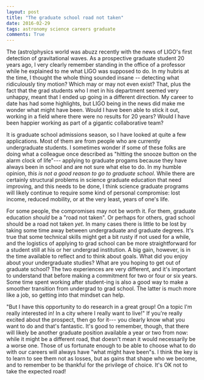 ```yaml
---
layout: post
title: "The graduate school road not taken"
date: 2016-02-29
tags: astronomy science careers graduate
comments: True
---
```


The (astro)physics world was abuzz recently with the news of LIGO's first detection of gravitational waves. 
As a prospective graduate student 20 years ago, I very clearly remember standing in the office of a professor
while he explained to me what LIGO was supposed to do. In my hubris at the time, I thought the whole thing sounded insane -- 
detecting what ridiculously tiny motion? Which may or may not even exist?
That, plus the fact that the grad students who I met in his department seemed very unhappy, 
meant that I ended up going in a different direction. My career to date has had some highlights,
but LIGO being in the news did make me wonder what might have been. Would I have been
able to stick it out, working in a field where there were no results for 20 years? Would I have
been happier working as part of a gigantic collaborative team? 

It is graduate school admissions season, so I have looked at quite a few applications. Most of them are from
people who are currently undergraduate students. I sometimes wonder if some of these folks are
doing what a colleague once described as "hitting the snooze button on the alarm clock of life"---
applying to graduate progams because they have always been in school and are not sure what else to do.
In my humble opinion, *this is not a good reason to go to graduate school*. While there are certainly
structural problems in science graduate education that need improving, and this needs to be done, I think science graduate
programs will likely continue to require some kind of personal compromise: lost income, reduced
mobility, or at the very least, years of one's life.

For some people, the compromises may not be worth it. For them, graduate education *should*
be a "road not taken".  Or perhaps for others, grad school should be a road not taken
*yet*. In many cases there is little to be lost by taking some time away between undergraduate and
graduate degrees. It's true that some technical skills might get a bit rusty if not used for a while,
and the logistics of applying to grad school can be more straightforward for a student still at 
his or her undergrad institution.  A big gain, however, is in the time available to reflect and to think about 
goals. What did you enjoy about your undergraduate studies? What are you hoping to
get out of graduate school? The two experiences are very different, and it's important to
understand that before making a commitment for two or four or six years. Some time spent
working after student-ing is also a good way to make a smoother transition from undergrad to
grad school. The latter is much more like a job, so getting into that mindset can help.

"But I have this opportunity to do research in a great group! On a topic I'm really interested in!
In a city where I really want to live!" If you're really excited about the prospect, then go for it---
you clearly know what you want to do and that's fantastic. It's good to remember, though, that
there will likely be another graduate position available a year or two from now: while it
might be a different road, that doesn't mean it would necessarily be a worse one. Those of us fortunate
enough to be able to choose what to do with our careers will always have "what might have been"s.
I think the key is to learn to see them not as losses, but as gains that shape who we become,
and to remember to be thankful for the privilege of choice. It's OK not to take the expected road!

